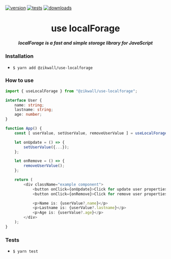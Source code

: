 [![version](https://img.shields.io/npm/v/@zikwall/use-localforage)](https://www.npmjs.com/package/@zikwall/use-localforage)
[![tests](https://github.com/zikwall/use-localforage/workflows/tests/badge.svg)](https://github.com/zikwall/use-localforage/actions)
[![downloads](https://img.shields.io/npm/dw/@zikwall/use-localforage)](https://www.npmjs.com/package/@zikwall/use-localforage)

<div align="center">
  <h1>use localForage</h1>
  <h5>localForage is a fast and simple storage library for JavaScript</h5>
</div>

### Installation

- `$ yarn add @zikwall/use-localforage`

### How to use

```typescript jsx
import { useLocalForage } from "@zikwall/use-localforage";

interface User {
    name: string;
    lastname: string;
    age: number;
}

function App() {
    const [ userValue, setUserValue, removeUserValue ] = useLocalForage<User>('user', {...});

    let onUpdate = () => {
        setUserValue({...});
    };

    let onRemove = () => {
        removeUserValue();
    };

    return (
        <div className="example component">
            <button onClick={onUpdate}>Click for update user properties</button>
            <button onClick={onRemove}>Click for remove user properties</button>

            <p>Name is: {userValue?.name}</p>
            <p>Lastname is: {userValue?.lastname}</p>
            <p>Age is: {userValue?.age}</p>
        </div>
    );
}
```

### Tests

- `$ yarn test`
